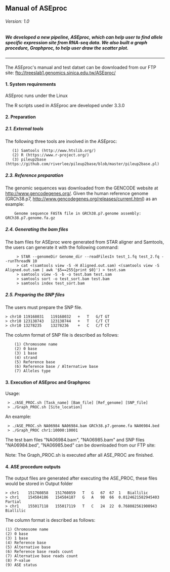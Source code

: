 ## Manual of ASEproc
###### Version: 1.0

##### We developed a new pipeline, ASEproc, which can help user to find allele specific expression site from RNA-seq data. We also built a graph procedure, Graphproc, to help user draw the scatter plot.
--------------
#### 

The ASEproc's manual and test datset can be downloaded from our FTP site: ftp://treeslab1.genomics.sinica.edu.tw/ASEproc/

#### **1. System requirements**
ASEproc runs under the Linux

The R scripts used in ASEproc are developed under 3.3.0

#### **2. Preparation**

##### **2.1.  External tools**

  The following three tools are involved in the ASEproc:
```
   (1) Samtools (http://www.htslib.org/)
   (2) R (https://www.r-project.org/)
   (3) pileup2base (https://github.com/riverlee/pileup2base/blob/master/pileup2base.pl)
```
   
##### **2.3.  Reference preparation**
 
   The genomic sequences was downloaded from the GENCODE website at http://www.gencodegenes.org/. Given the human reference genome       (GRCh38.p7, http://www.gencodegenes.org/releases/current.html) as an example:

```
    Genome sequence FASTA file in GRCh38.p7.genome assembly: GRCh38.p7.genome.fa.gz
```

##### **2.4.  Generating the bam files**

   The bam files for ASEproc were generated from STAR aligner and Samtools, the users can generate it with the following command:
	
```
     > STAR --genomeDir Genome_dir --readFilesIn test_1.fq test_2.fq --runThreadN 10
     > cat <(samtools view -S -H Aligned.out.sam) <(samtools view -S Aligned.out.sam | awk '$5==255{print $0}') > test.sam
     > samtools view -S -b -o test.bam test.sam
     > samtools sort -o test_sort.bam test.bam
     > samtools index test_sort.bam
```
##### **2.5.  Preparing the SNP files**

  The users must prepare the SNP file.

	> chr10	119168031	119168032	+	T	G/T	GT
	> chr10	123138743	123138744	+	T	C/T	CT
	> chr10	13278235	13278236	+	C	C/T	CT

  The column format of SNP file is described as follows:
  
        
        (1) Chromosome name 
        (2) 0 base
        (3) 1 base
        (4) strand
        (5) Reference base
        (6) Reference base / Alternative base
        (7) Alleles type
        

#### **3. Execution of ASEproc and Graphproc**

   Usage:

     > ./ASE_PROC.sh [Task_name] [Bam_file] [Ref_genome] [SNP_file]
     > ./Graph_PROC.sh [Site_location]

   An example:

     > ./ASE_PROC.sh NA06984 NA06984.bam GRCh38.p7.genome.fa NA06984.bed
     > ./Graph_PROC chr1:10000:10001

The test bam files "NA06984.bam", "NA06985.bam" and SNP files "NA06984.bed", "NA06985.bed" can be downloaded from our FTP site: 

Note: The Graph_PROC.sh is executed after all ASE_PROC are finished.

#### **4. ASE procedure outputs**

   The output files are generated after executing the ASE_PROC, these files would be stored in Output folder
  ```
  > chr1	151760858	151760859	T	G	67	67	1	Biallilic
  > chr1	154584186	154584187	G	A	98	66	0.0124621582945403	Partial
  > chr1	155017118	155017119	T	C	24	22	0.768082561900943	Biallilic
  ```
  The column format is described as follows:
  ```
  (1) Chromosome name 
  (2) 0 base
  (3) 1 base
  (4) Reference base
  (5) Alternative base
  (6) Reference base reads count
  (7) Alternative base reads count
  (8) P-value
  (9) ASE status
  ```
